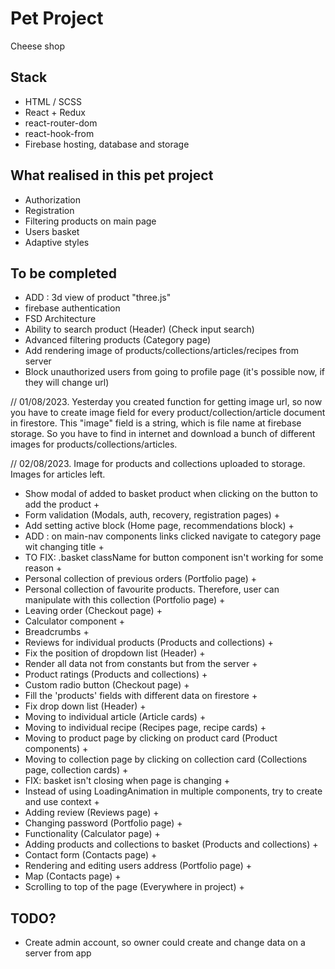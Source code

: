 # Pet Project
Cheese shop

## Stack
- HTML / SCSS 
- React + Redux 
- react-router-dom 
- react-hook-from 
- Firebase hosting, database and storage

## What realised in this pet project
- Authorization
- Registration
- Filtering products on main page
- Users basket
- Adaptive styles

## To be completed
- ADD : 3d view of product "three.js"
- firebase authentication
- FSD Architecture
- Ability to search product (Header) (Check input search)
- Advanced filtering products (Category page)
- Add rendering image of products/collections/articles/recipes from server
- Block unauthorized users from going to profile page (it's possible now, if they will change url)

// 01/08/2023. Yesterday you created function for getting image url, so now you have to create image field 
               for every product/collection/article document in firestore.
               This "image" field is a string, which is file name at firebase storage. So you have to find in internet
               and download a bunch of different images for products/collections/articles. 

// 02/08/2023. Image for products and collections uploaded to storage. Images for articles left.

- Show modal of added to basket product when clicking on the button to add the product +
- Form validation (Modals, auth, recovery, registration pages) +
- Add setting active block (Home page, recommendations block) +
- ADD : on main-nav components links clicked navigate to category page wit changing title +
- TO FIX: .basket className for button component isn't working for some reason +
- Personal collection of previous orders (Portfolio page) +
- Personal collection of favourite products. Therefore, user can manipulate with this collection (Portfolio page) +
- Leaving order (Checkout page) +
- Calculator component +
- Breadcrumbs + 
- Reviews for individual products (Products and collections) +
- Fix the position of dropdown list (Header) +
- Render all data not from constants but from the server +
- Product ratings (Products and collections) +
- Custom radio button (Checkout page) +
- Fill the 'products' fields with different data on firestore +
- Fix drop down list (Header) +
- Moving to individual article (Article cards) +
- Moving to individual recipe (Recipes page, recipe cards) +
- Moving to product page by clicking on product card (Product components) +
- Moving to collection page by clicking on collection card (Collections page, collection cards) +
- FIX: basket isn't closing when page is changing +
- Instead of using LoadingAnimation in multiple components, try to create and use context +
- Adding review (Reviews page) +
- Changing password (Portfolio page) + 
- Functionality (Calculator page) +
- Adding products and collections to basket (Products and collections) +
- Contact form (Contacts page) +
- Rendering and editing users address (Portfolio page) +
- Map (Contacts page) +
- Scrolling to top of the page (Everywhere in project) +


## TODO? 
- Create admin account, so owner could create and change data on a server from app